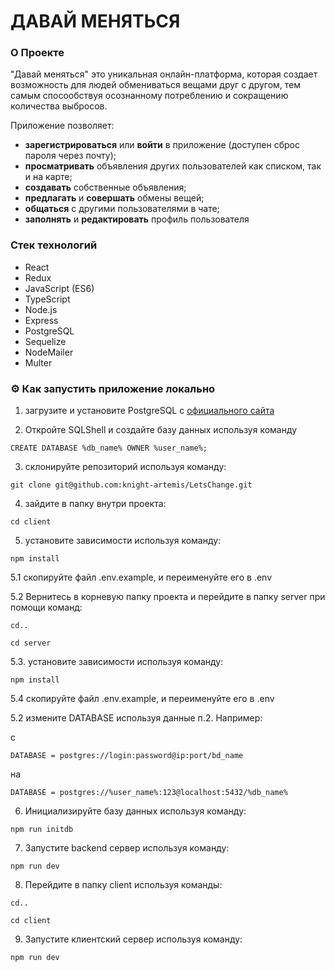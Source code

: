 # ДАВАЙ МЕНЯТЬСЯ

### О Проекте

"Давай меняться" это уникальная онлайн-платформа, которая создает возможность для людей обмениваться вещами друг с другом, тем самым спосообствуя осознанному потреблению и сокращению количества выбросов.

Приложение позволяет:

- **зарегистрироваться** или **войти** в приложение (доступен сброс пароля через почту);
- **просматривать** объявления других пользователей как списком, так и на карте;
- **создавать** собственные объявления;
- **предлагать** и **совершать** обмены вещей;
- **общаться** с другими пользователями в чате;
- **заполнять** и **редактировать** профиль пользователя

### Стек технологий

- React
- Redux
- JavaScript (ES6)
- TypeScript
- Node.js
- Express
- PostgreSQL
- Sequelize
- NodeMailer
- Multer

### ⚙️ Как запустить приложение локально

1. загрузите и установите PostgreSQL с [официального сайта](https://www.postgresql.org/download/)

2. Откройте SQLShell и создайте базу данных используя команду

```
CREATE DATABASE %db_name% OWNER %user_name%;
```

3. склонируйте репозиторий используя команду:

```
git clone git@github.com:knight-artemis/LetsChange.git
```

4. зайдите в папку внутри проекта:

```
cd client
```

5. установите зависимости используя команду:

```
npm install
```

5.1 скопируйте файл .env.example, и переименуйте его в .env

5.2 Вернитесь в корневую папку проекта и перейдите в папку server при помощи команд:

```
cd..
```

```
cd server
```

5.3. установите зависимости используя команду:

```
npm install
```

5.4 скопируйте файл .env.example, и переименуйте его в .env

5.2 измените DATABASE используя данные п.2. Например:

с

```
DATABASE = postgres://login:password@ip:port/bd_name
```

на

```
DATABASE = postgres://%user_name%:123@localhost:5432/%db_name%
```


6. Инициализируйте базу данных используя команду:

```
npm run initdb
```

7. Запустите backend сервер используя команду:

```
npm run dev
```

8. Перейдите в папку сlient используя команды:

```
cd..
```
```
cd client
```

9. Запустите клиентский сервер используя команду:

```
npm run dev
```
